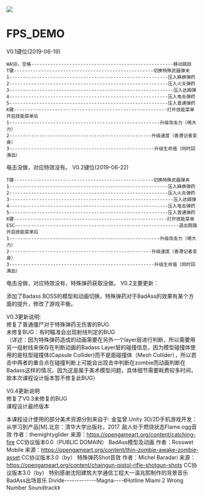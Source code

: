 ![](https://img.shields.io/badge/license-GPL3.0-green.svg)
# FPS_DEMO
V0.1键位(2019-06-19)

	WASD，空格----------------------------------------------------移动跳跃
	T键---------------------------------------------------切换特殊武器弹夹
	1----------------------------------------------------------压入麻痹弹药
	2----------------------------------------------------------压入火炎弹药
	3------------------------------------------------------------压入达姆弹
	4----------------------------------------------------------压入电击弹药
	5----------------------------------------------------------压入普通弹药
	K键--------------------------------------------------------打开技能菜单
	开启技能菜单后
	1-------------------------------------------------------升级攻击力（喝大力）
	2----------------------------------------------------升级速度（香港记者变身）
	3-----------------------------------------------------升级生命值（同时回满血）
电击没做，对应特效没有。
V0.2键位(2019-06-22)

```
T键---------------------------------------------------切换特殊武器弹夹
1----------------------------------------------------------压入麻痹弹药
2----------------------------------------------------------压入火炎弹药
3------------------------------------------------------------压入达姆弹
4----------------------------------------------------------压入电击弹药
5----------------------------------------------------------压入普通弹药
K键--------------------------------------------------------打开技能菜单
ESC------------------------------------------------------------退出跑路
开启技能菜单后
1-------------------------------------------------------升级攻击力（喝大力）
2----------------------------------------------------升级速度（香港记者变身）
3-----------------------------------------------------升级生命值（同时回满血）
```

电击没做，对应特效没有，特殊弹药获取没做。
V0.2主要更新：

添加了Badass BOSS的模型和动画切换，特殊弹药对于BadAss的效果有某个方面的提升，修改了游戏平衡。

V0.3更新说明:  
修复了普通僵尸对于特殊弹药无伤害的BUG.  
未修复BUG：有时瞄准会出现射线判定的BUG  
（详述：因为特殊弹药造成的动画需要在另外一个layer层进行判断，所以需要用另一组射线来保存在判断动画的Badass Layer层的碰撞信息，因为模型碰撞体使用的是柱型碰撞体(Capsule Collider)而不是面碰撞体（Mesh Collider），所以若击中两者的重合点在碰撞判断上可能会出现击中判断在zombie而动画判断在Badass这样的情况，因为这是属于美术模型问题，具体细节需要耗费较多时间，故本次课程设计版本暂不修复此BUG）

V0.4更新说明  
修复了V0.3未修复的BUG  
课程设计最终版本  



本课程设计使用的部分美术资源分别来自于:
金玺曾.Unity 3D/2D手机游戏开发：从学习到产品[M].北京：清华大学出版社，2017.
敌人处于燃烧状态Flame.ogg音效 
作者：themightyglider
来源：https://opengameart.org/content/catching-fire 
CC协议版本0.0（PUBLIC DOMAIN）
BadAss模型及动画
作者：Rosswet Mobile
来源：https://opengameart.org/content/thin-zombie-awake-zombie-asset
CC协议版本3.0（by）
特殊弹药Shot音效
	作者：Michel Baradari
	来源：https://opengameart.org/content/chaingun-pistol-rifle-shotgun-shots
CC协议版本3.0（by）
特别感谢沈阳建筑大学通信工程大一温兆熙制作的背景音乐
BadAss出场音乐
Divide-------------Magna----《Hotline Miami 2 Wrong Number Soundtrack》
